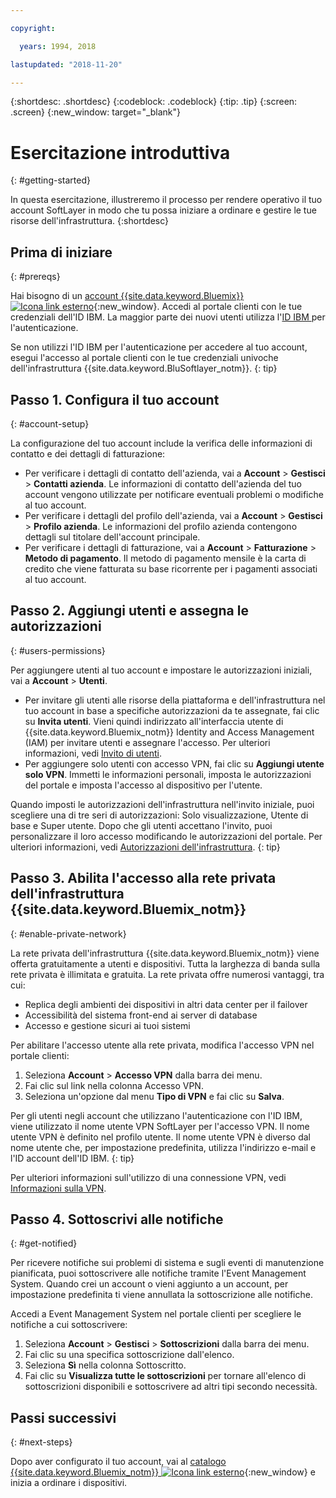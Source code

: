 ```yaml
---

copyright:

  years: 1994, 2018

lastupdated: "2018-11-20"

---
```


{:shortdesc: .shortdesc}
{:codeblock: .codeblock}
{:tip: .tip}
{:screen: .screen}
{:new_window: target="_blank"}


# Esercitazione introduttiva
{: #getting-started}

In questa esercitazione, illustreremo il processo per rendere operativo il tuo account SoftLayer in modo che tu possa iniziare a ordinare e gestire le tue risorse dell'infrastruttura.
{:shortdesc}

## Prima di iniziare
{: #prereqs}

Hai bisogno di un [account {{site.data.keyword.Bluemix}} ![Icona link esterno](../icons/launch-glyph.svg "Icona link esterno")](https://cloud.ibm.com){:new_window}. Accedi al portale clienti con le tue credenziali dell'ID IBM. La maggior parte dei nuovi utenti utilizza l'[ID IBM ](/docs/account/softlayerlink.html#switchtoIBMid) per l'autenticazione.

Se non utilizzi l'ID IBM per l'autenticazione per accedere al tuo account, esegui l'accesso al portale clienti con le tue credenziali univoche dell'infrastruttura {{site.data.keyword.BluSoftlayer_notm}}.
{: tip}

## Passo 1. Configura il tuo account
{: #account-setup}

La configurazione del tuo account include la verifica delle informazioni di contatto e dei dettagli di fatturazione:
 * Per verificare i dettagli di contatto dell'azienda, vai a **Account** > **Gestisci** > **Contatti azienda**. Le informazioni di contatto dell'azienda del tuo account vengono utilizzate per notificare eventuali problemi o modifiche al tuo account.
 * Per verificare i dettagli del profilo dell'azienda, vai a **Account** > **Gestisci** > **Profilo azienda**. Le informazioni del profilo azienda contengono dettagli sul titolare dell'account principale.
 * Per verificare i dettagli di fatturazione, vai a **Account** > **Fatturazione** > **Metodo di pagamento**. Il metodo di pagamento mensile è la carta di credito che viene fatturata su base ricorrente per i pagamenti associati al tuo account.

## Passo 2. Aggiungi utenti e assegna le autorizzazioni
{: #users-permissions}

Per aggiungere utenti al tuo account e impostare le autorizzazioni iniziali, vai a **Account** > **Utenti**.
 * Per invitare gli utenti alle risorse della piattaforma e dell'infrastruttura nel tuo account in base a specifiche autorizzazioni da te assegnate, fai clic su **Invita utenti**. Vieni quindi indirizzato all'interfaccia utente di {{site.data.keyword.Bluemix_notm}} Identity and Access Management (IAM) per invitare utenti e assegnare l'accesso. Per ulteriori informazioni, vedi [Invito di utenti](/docs/iam/iamuserinv.html).
 * Per aggiungere solo utenti con accesso VPN, fai clic su **Aggiungi utente solo VPN**. Immetti le informazioni personali, imposta le autorizzazioni del portale e imposta l'accesso al dispositivo per l'utente.

Quando imposti le autorizzazioni dell'infrastruttura nell'invito iniziale, puoi scegliere una di tre seri di autorizzazioni: Solo visualizzazione, Utente di base e Super utente. Dopo che gli utenti accettano l'invito, puoi personalizzare il loro accesso modificando le autorizzazioni del portale. Per ulteriori informazioni, vedi [Autorizzazioni dell'infrastruttura](/docs/iam/infrastructureaccess.html).
{: tip}

## Passo 3. Abilita l'accesso alla rete privata dell'infrastruttura {{site.data.keyword.Bluemix_notm}}
{: #enable-private-network}

La rete privata dell'infrastruttura {{site.data.keyword.Bluemix_notm}} viene offerta gratuitamente a utenti e dispositivi. Tutta la larghezza di banda sulla rete privata è illimitata e gratuita. La rete privata offre numerosi vantaggi, tra cui:
  * Replica degli ambienti dei dispositivi in altri data center per il failover
  * Accessibilità del sistema front-end ai server di database
  * Accesso e gestione sicuri ai tuoi sistemi

Per abilitare l'accesso utente alla rete privata, modifica l'accesso VPN nel portale clienti:
  1. Seleziona **Account** > **Accesso VPN** dalla barra dei menu.  
  2. Fai clic sul link nella colonna Accesso VPN.
  3. Seleziona un'opzione dal menu **Tipo di VPN** e fai clic su **Salva**.  

Per gli utenti negli account che utilizzano l'autenticazione con l'ID IBM, viene utilizzato il nome utente VPN SoftLayer per l'accesso VPN. Il nome utente VPN è definito nel profilo utente. Il nome utente VPN è diverso dal nome utente che, per impostazione predefinita, utilizza l'indirizzo e-mail e l'ID account dell'ID IBM.
{: tip}

Per ulteriori informazioni sull'utilizzo di una connessione VPN, vedi [Informazioni sulla VPN](/docs/infrastructure/iaas-vpn/about-vpn.html).

## Passo 4. Sottoscrivi alle notifiche
{: #get-notified}

Per ricevere notifiche sui problemi di sistema e sugli eventi di manutenzione pianificata, puoi sottoscrivere alle notifiche tramite l'Event Management System. Quando crei un account o vieni aggiunto a un account, per impostazione predefinita ti viene annullata la sottoscrizione alle notifiche.

Accedi a Event Management System nel portale clienti per scegliere le notifiche a cui sottoscrivere:
  1. Seleziona **Account** > **Gestisci** > **Sottoscrizioni** dalla barra dei menu.
  2. Fai clic su una specifica sottoscrizione dall'elenco.
  3. Seleziona **Sì** nella colonna Sottoscritto.
  4. Fai clic su **Visualizza tutte le sottoscrizioni** per tornare all'elenco di sottoscrizioni disponibili e sottoscrivere ad altri tipi secondo necessità.

## Passi successivi
{: #next-steps}

Dopo aver configurato il tuo account, vai al [catalogo {{site.data.keyword.Bluemix_notm}} ![Icona link esterno](../icons/launch-glyph.svg)](https://{DomainName}/catalog/?category=infrastructure){:new_window} e inizia a ordinare i dispositivi.
